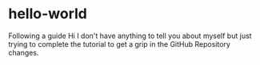 # hello-world
Following a guide
Hi I don't have anything to tell you about myself but just trying to complete the tutorial to get a grip in the GitHub Repository changes.
